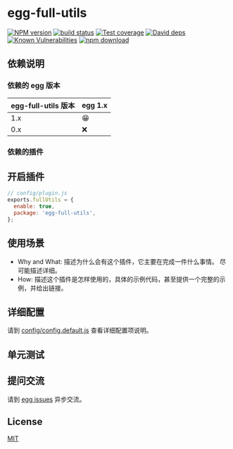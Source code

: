 # egg-full-utils

[![NPM version][npm-image]][npm-url]
[![build status][travis-image]][travis-url]
[![Test coverage][codecov-image]][codecov-url]
[![David deps][david-image]][david-url]
[![Known Vulnerabilities][snyk-image]][snyk-url]
[![npm download][download-image]][download-url]

[npm-image]: https://img.shields.io/npm/v/egg-full-utils.svg?style=flat-square
[npm-url]: https://npmjs.org/package/egg-full-utils
[travis-image]: https://img.shields.io/travis/eggjs/egg-full-utils.svg?style=flat-square
[travis-url]: https://travis-ci.org/eggjs/egg-full-utils
[codecov-image]: https://img.shields.io/codecov/c/github/eggjs/egg-full-utils.svg?style=flat-square
[codecov-url]: https://codecov.io/github/eggjs/egg-full-utils?branch=master
[david-image]: https://img.shields.io/david/eggjs/egg-full-utils.svg?style=flat-square
[david-url]: https://david-dm.org/eggjs/egg-full-utils
[snyk-image]: https://snyk.io/test/npm/egg-full-utils/badge.svg?style=flat-square
[snyk-url]: https://snyk.io/test/npm/egg-full-utils
[download-image]: https://img.shields.io/npm/dm/egg-full-utils.svg?style=flat-square
[download-url]: https://npmjs.org/package/egg-full-utils

<!--
Description here.
-->

## 依赖说明

### 依赖的 egg 版本

egg-full-utils 版本 | egg 1.x
--- | ---
1.x | 😁
0.x | ❌

### 依赖的插件
<!--

如果有依赖其它插件，请在这里特别说明。如

- security
- multipart

-->

## 开启插件

```js
// config/plugin.js
exports.fullUtils = {
  enable: true,
  package: 'egg-full-utils',
};
```

## 使用场景

- Why and What: 描述为什么会有这个插件，它主要在完成一件什么事情。
尽可能描述详细。
- How: 描述这个插件是怎样使用的，具体的示例代码，甚至提供一个完整的示例，并给出链接。

## 详细配置

请到 [config/config.default.js](config/config.default.js) 查看详细配置项说明。

## 单元测试

<!-- 描述如何在单元测试中使用此插件，例如 schedule 如何触发。无则省略。-->

## 提问交流

请到 [egg issues](https://github.com/eggjs/egg/issues) 异步交流。

## License

[MIT](LICENSE)

